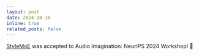 ```yaml
---
layout: post
date: 2024-10-10
inline: true
related_posts: false
---
```


[StyleMoE](https://openreview.net/pdf?id=TBhSuVabsc) was accepted to Audio Imagination: NeurIPS 2024 Workshop! 🎉